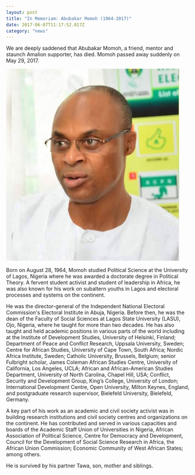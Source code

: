 ```yaml
---
layout: post
title: "In Memoriam: Abubakar Momoh (1964-2017)"
date: 2017-06-07T11:17:52.017Z
category: "news"
---
```

We are deeply saddened that Abubakar Momoh, a friend, mentor and staunch Amalion supporter, has died. Momoh passed away suddenly on May 29, 2017.

![Abubakar Momoh (1964-2017)](../uploads/momoh.jpg "Abubakar Momoh (1964-2017)")

Born on August 28, 1964, Momoh studied Political Science at the University of Lagos, Nigeria where he was awarded a doctorate degree in Political Theory. A fervent student activist and student of leadership in Africa, he was also known for his work on subaltern youths in Lagos and electoral processes and systems on the continent.

He was the director-general of the Independent National Electoral Commission's Electoral Institute in Abuja, Nigeria. Before then, he was the dean of the Faculty of Social Sciences at Lagos State University (LASU), Ojo, Nigeria, where he taught for more than two decades. He has also taught and held academic positions in various parts of the world including at the Institute of Development Studies, University of Helsinki, Finland; Department of Peace and Conflict Research, Uppsala University, Sweden; Centre for African Studies, University of Cape Town, South Africa; Nordic Africa Institute, Sweden; Catholic University, Brussels, Belgium; senior Fulbright scholar, James Coleman African Studies Centre, University of California, Los Angeles, UCLA; African and African-American Studies Department, University of North Carolina, Chapel Hill, USA; Conflict, Security and Development Group, King’s College, University of London; International Development Centre, Open University, Milton Keynes, England, and postgraduate research supervisor, Bielefeld University, Bielefeld, Germany.

A key part of his work as an academic and civil society activist was in building research institutions and civil society centres and organizations on the continent. He has contributed and served in various capacities and boards of the Academic Staff Union of Universities in Nigeria, African Association of Political Science, Centre for Democracy and Development, Council for the Development of Social Science Research in Africa, the African Union Commission; Economic Community of West African States; among others.

He is survived by his partner Tawa, son, mother and siblings.
